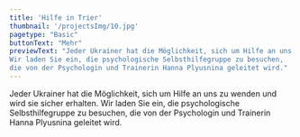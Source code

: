 ```yaml
---
title: 'Hilfe in Trier'
thumbnail: '/projectsImg/10.jpg'
pagetype: "Basic"
buttonText: "Mehr"
previewText: "Jeder Ukrainer hat die Möglichkeit, sich um Hilfe an uns zu wenden und wird sie sicher erhalten.
Wir laden Sie ein, die psychologische Selbsthilfegruppe zu besuchen, 
die von der Psychologin und Trainerin Hanna Plyusnina geleitet wird."
---
```


Jeder Ukrainer hat die Möglichkeit, sich um Hilfe an uns zu wenden und wird sie sicher erhalten.
Wir laden Sie ein, die psychologische Selbsthilfegruppe zu besuchen, 
die von der Psychologin und Trainerin Hanna Plyusnina geleitet wird.

